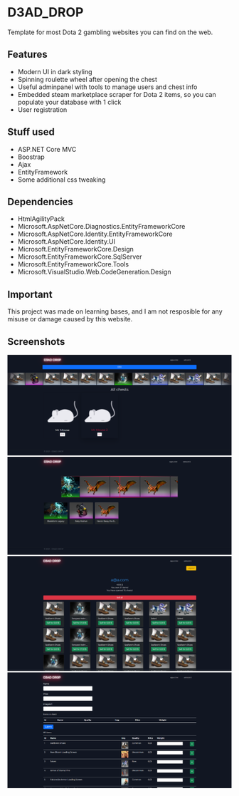 # D3AD_DROP
Template for most Dota 2 gambling websites you can find on the web.
## Features
- Modern UI in dark styling
- Spinning roulette wheel after opening the chest
- Useful adminpanel with tools to manage users and chest info
- Embedded steam marketplace scraper for Dota 2 items, so you can populate your database with 1 click
- User registration
## Stuff used
- ASP.NET Core MVC
- Boostrap
- Ajax
- EntityFramework
- Some additional css tweaking
## Dependencies
 - HtmlAgilityPack
 - Microsoft.AspNetCore.Diagnostics.EntityFrameworkCore
 - Microsoft.AspNetCore.Identity.EntityFrameworkCore
 - Microsoft.AspNetCore.Identity.UI
 - Microsoft.EntityFrameworkCore.Design
 - Microsoft.EntityFrameworkCore.SqlServer
 - Microsoft.EntityFrameworkCore.Tools
 - Microsoft.VisualStudio.Web.CodeGeneration.Design
## Important
This project was made on learning bases, and I am not resposible for any misuse or damage caused by this website.
## Screenshots
![alt text](https://github.com/D3AD-E/D3AD_DROP/blob/master/Casino.MVC/GitPhotos/Pic1.png?raw=true)
![alt text](https://github.com/D3AD-E/D3AD_DROP/blob/master/Casino.MVC/GitPhotos/Pic2.png?raw=true)
![alt text](https://github.com/D3AD-E/D3AD_DROP/blob/master/Casino.MVC/GitPhotos/Pic3.png?raw=true)
![alt text](https://github.com/D3AD-E/D3AD_DROP/blob/master/Casino.MVC/GitPhotos/Pic4.png?raw=true)
